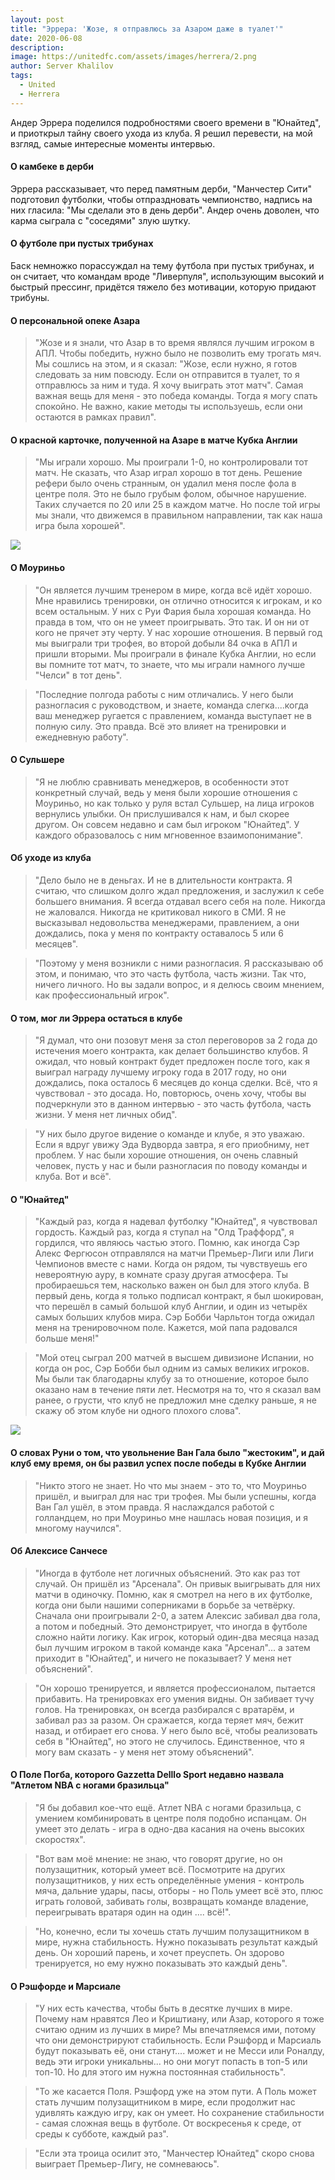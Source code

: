 ```yaml
---
layout: post
title: "Эррера: 'Жозе, я отправлюсь за Азаром даже в туалет'"
date: 2020-06-08
description: 
image: https://unitedfc.com/assets/images/herrera/2.png
author: Server Khalilov
tags: 
  - United
  - Herrera
---
```


Андер Эррера поделился подробностями своего времени в "Юнайтед", и приоткрыл тайну своего ухода из клуба. Я решил перевести, на мой взгляд, самые интересные моменты интервью.

#### О камбеке в дерби

Эррера рассказывает, что перед памятным дерби, "Манчестер Сити" подготовил футболки, чтобы отпраздновать чемпионство, надпись на них гласила: "Мы сделали это в день дерби". Андер очень доволен, что карма сыграла с "соседями" злую шутку.

#### О футболе при пустых трибунах

Баск немножко порассуждал на тему футбола при пустых трибунах, и он считает, что командам вроде "Ливерпуля", использующим высокий и быстрый прессинг, придётся тяжело без мотивации, которую придают трибуны.

#### О персональной опеке Азара

> "Жозе и я знали, что Азар в то время являлся лучшим игроком в АПЛ. Чтобы победить, нужно было не позволить ему трогать мяч. Мы сошлись на этом, и я сказал: "Жозе, если нужно, я готов следовать за ним повсюду. Если он отправится в туалет, то я отправлюсь за ним и туда. Я хочу выиграть этот матч". Самая важная вещь для меня - это победа команды. Тогда я могу спать спокойно. Не важно, какие методы ты используешь, если они остаются в рамках правил".

#### О красной карточке, полученной на Азаре в матче Кубка Англии

> "Мы играли хорошо. Мы проиграли 1-0, но контролировали тот матч. Не сказать, что Азар играл хорошо в тот день. Решение рефери было очень странным, он удалил меня после фола в центре поля. Это не было грубым фолом, обычное нарушение. Таких случается по 20 или 25 в каждом матче. Но после той игры мы знали, что движемся в правильном направлении, так как наша игра была хорошей".

![](../assets/images/herrera/2.png)

#### О Моуриньо

> "Он является лучшим тренером в мире, когда всё идёт хорошо. Мне нравились тренировки, он отлично относится к игрокам, и ко всем остальным. У них с Руи Фария была хорошая команда. Но правда в том, что он не умеет проигрывать. Это так. И он ни от кого не прячет эту черту. У нас хорошие отношения. В первый год мы выиграли три трофея, во второй добыли 84 очка в АПЛ и пришли вторыми. Мы проиграли в финале Кубка Англии, но если вы помните тот матч, то знаете, что мы играли намного лучше "Челси" в тот день".

> "Последние полгода работы с ним отличались. У него были разногласия с руководством, и знаете, команда слегка....когда ваш менеджер ругается с правлением, команда выступает не в полную силу. Это правда. Всё это влияет на тренировки и ежедневную работу".

#### О Сульшере

> "Я не люблю сравнивать менеджеров, в особенности этот конкретный случай, ведь у меня были хорошие отношения с Моуриньо, но как только у руля встал Сульшер, на лица игроков вернулись улыбки. Он прислушивался к нам, и был скорее другом. Он совсем недавно и сам был игроком "Юнайтед". У каждого образовалось с ним мгновенное взаимопонимание".

#### Об уходе из клуба

> "Дело было не в деньгах. И не в длительности контракта. Я считаю, что слишком долго ждал предложения, и заслужил к себе большего внимания. Я всегда отдавал всего себя на поле. Никогда не жаловался. Никогда не критиковал никого в СМИ. Я не высказывал недовольства менеджерами, правлением, а они дождались, пока у меня по контракту оставалось 5 или 6 месяцев".

> "Поэтому у меня возникли с ними разногласия. Я рассказываю об этом, и понимаю, что это часть футбола, часть жизни. Так что, ничего личного. Но вы задали вопрос, и я делюсь своим мнением, как профессиональный игрок".

#### О том, мог ли Эррера остаться в клубе

> "Я думал, что они позовут меня за стол переговоров за 2 года до истечения моего контракта, как делает большинство клубов. Я ожидал, что новый контракт будет предложен после того, как я выиграл награду лучшему игроку года в 2017 году, но они дождались, пока осталось 6 месяцев до конца сделки. Всё, что я чувствовал - это досада. Но, повторюсь, очень хочу, чтобы вы подчеркнули это в данном интервью - это часть футбола, часть жизни. У меня нет личных обид".

> "У них было другое видение о команде и клубе, я это уважаю. Если я вдруг увижу Эда Вудворда завтра, я его приобниму, нет проблем. У нас были хорошие отношения, он очень славный человек, пусть у нас и были разногласия по поводу команды и клуба. Вот и всё".

#### О "Юнайтед"

> "Каждый раз, когда я надевал футболку "Юнайтед", я чувствовал гордость. Каждый раз, когда я ступал на "Олд Траффорд", я гордился, что являюсь частью этого. Помню, как иногда Сэр Алекс Фергюсон отправлялся на матчи Премьер-Лиги или Лиги Чемпионов вместе с нами. Когда он рядом, ты чувствуешь его невероятную ауру, в комнате сразу другая атмосфера. Ты пробираешься тем, насколько важен он был для этого клуба. В первый день, когда я только подписал контракт, я был шокирован, что перешёл в самый большой клуб Англии, и один из четырёх самых больших клубов мира. Сэр Бобби Чарльтон тогда ожидал меня на тренировочном поле. Кажется, мой папа радовался больше меня!"

> "Мой отец сыграл 200 матчей в высшем дивизионе Испании, но когда он рос, Сэр Бобби был одним из самых великих игроков. Мы были так благодарны клубу за то отношение, которое было оказано нам в течение пяти лет. Несмотря на то, что я сказал вам ранее, о грусти, что клуб не предложил мне сделку раньше, я не скажу об этом клубе ни одного плохого слова".

![](../assets/images/herrera/3.png)

#### О словах Руни о том, что увольнение Ван Гала было "жестоким", и дай клуб ему время, он бы развил успех после победы в Кубке Англии

> "Никто этого не знает. Но что мы знаем - это то, что Моуриньо пришёл, и выиграл для нас три трофея. Мы были успешны, когда Ван Гал ушёл, в этом правда. Я наслаждался работой с голландцем, но при Моуриньо мне нашлась новая позиция, и я многому научился".

#### Об Алексисе Санчесе

> "Иногда в футболе нет логичных объяснений. Это как раз тот случай. Он пришёл из "Арсенала". Он привык выигрывать для них матчи в одиночку. Помню, как я смотрел на него в их футболке, когда они были нашими соперниками в борьбе за четвёрку. Сначала они проигрывали 2-0, а затем Алексис забивал два гола, а потом и победный. Это демонстрирует, что иногда в футболе сложно найти логику. Как игрок, который один-два месяца назад был лучшим игроком в такой команде кака "Арсенал"... а затем приходит в "Юнайтед", и ничего не показывает? У меня нет объяснений".

> "Он хорошо тренируется, и является профессионалом, пытается прибавить. На тренировках его умения видны. Он забивает тучу голов. На тренировках, он всегда разбирался с вратарём, и забивал раз за разом. Он сражается, когда теряет мяч, бежит назад, и отбирает его снова. У него было всё, чтобы реализовать себя в "Юнайтед", но этого не случилось. Единственное, что я могу вам сказать - у меня нет этому объяснений".

#### О Поле Погба, которого Gazzetta Delllo Sport недавно назвала "Атлетом NBA с ногами бразильца"

> "Я бы добавил кое-что ещё. Атлет NBA с ногами бразильца, с умением комбинировать в центре поля подобно испанцам. Он умеет это делать - игра в одно-два касания на очень высоких скоростях".

> "Вот вам моё мнение: не знаю, что говорят другие, но он полузащитник, который умеет всё. Посмотрите на других полузащитников, у них есть определённые умения - контроль мяча, дальние удары, пасы, отборы - но Поль умеет всё это, плюс играть головой, забивать голы, возвращать команде владение, переигрывать вратаря один на один .... всё!".

> "Но, конечно, если ты хочешь стать лучшим полузащитником в мире, нужна стабильность. Нужно показывать результат каждый день. Он хороший парень, и хочет преуспеть. Он здорово тренируется, но ему нужно показывать это каждый день".

#### О Рэшфорде и Марсиале

> "У них есть качества, чтобы быть в десятке лучших в мире. Почему нам нравятся Лео и Криштиану, или Азар, которого я тоже считаю одним из лучших в мире? Мы впечатляемся ими, потому что они демонстрируют стабильность. Если Рэшфорд и Марсиаль будут показывать её, они станут.... может и не Месси или Роналду, ведь эти игроки уникальны... но они могут попасть в топ-5 или топ-10. Но для этого им нужна постоянная стабильность".

> "То же касается Поля. Рэшфорд уже на этом пути. А Поль может стать лучшим полузащитником в мире, если продолжит нас удивлять каждую игру, как он умеет. Но сохранение стабильности - самая сложная вещь в футболе. От воскресенья к среде, от среды к субботе, каждый раз".

> "Если эта троица осилит это, "Манчестер Юнайтед" скоро снова выиграет Премьер-Лигу, не сомневаюсь".

